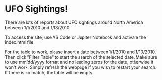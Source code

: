 # UFO Sightings!
There are lots of reports about UFO sightings around North America between 1/1/2010 and 1/13/2010.

To access the site, use VS Code or Jupiter Notebook and activate the index.html file.

For the table to work, please insert a date between 1/1/2010 and 1/13/2010. Then click "Filter Table"
to start the search of the selected date. Make sure to use mm/dd/yyyy format and no leading zeros for the date, otherwise it won't work. Simply refresh the webpage if you wish to restart your search. If there is no match, the table will be empty.